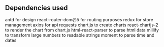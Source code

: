 ## Dependencies used

antd for design
react-router-dom@5 for routing purposes
redux for store management
axios for api requests
chart.js to create charts
react-chartjs-2 to render the chart from chart.js
html-react-parser to parse html data
millify to transform large numbers to readable strings
moment to parse time and dates

